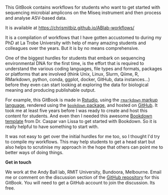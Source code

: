 This GitBook contains workflows for students who want to get started with sequencing microbial amplicons on the Miseq instrument and then process and analyse ASV-based data.  
  
It is available at https://chrismitbiz.github.io/ABlab-workflows/  
  
It is a compilation of workflows that I have gotten accustomed to during my PhD at La Trobe University with help of many amazing students and colleagues over the years. But it is by no means comprehensive.
  
One of the biggest hurdles for students that embark on sequencing environmental DNA for the first time, is the effort that is required to understand the various coding languages, file types and formats, packages or platforms that are involved (think Unix, Linux, Slurm, Qiime, R, RMarkdown, python, conda, ggplot, docker, GitHub, data instances...) before they even can start looking at exploring the data for biological meaning and producing publishable output. 

For example, this GitBook is made in [Rstudio](https://rstudio.com), using the [`rmarkdown` markup language](https://rstudio.com/wp-content/uploads/2016/03/rmarkdown-cheatsheet-2.0.pdf), rendered using the [`bookdown` package](https://bookdown.org/yihui/bookdown/get-started.html), and hosted on [GitHub](https://github.com/). It took me at least five years before I was ready to create and host this content for students. And even then I needed this awesome [Bookdown template](https://cjvanlissa.github.io/gitbook-demo/index.html) from Dr. Caspar van Lissa to get started with Bookdown. So it is really helpful to have something to start with. 

It was not easy to get over the initial hurdles for me too, so I thought I'd try to compile my workflows. This may help students to get a head start but also helps to scrutinise my approach in the hope that others can point me to better ways of doing things. 
  
**Get in touch**  
  
We work at the Andy Ball lab, RMIT University, Bundoora, Melbourne. Email me or comment on the discussion section of the [GitHub repository](https://github.com/chrismitbiz/ABlab-workflows/discussions/) for this GitBook. You will need to get a GitHub account to join the discussion. Its free. 

